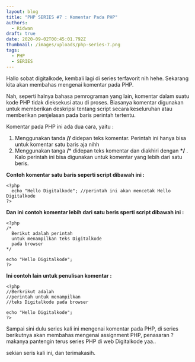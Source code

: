 ```yaml
---
layout: blog
title: "PHP SERIES #7 : Komentar Pada PHP"
authors:
  - Ridwan
draft: true
date: 2020-09-02T00:45:01.792Z
thumbnail: /images/uploads/php-series-7.png
tags:
  - PHP
  - SERIES
---
```

Hallo sobat digitalkode, kembali lagi di series terfavorit nih hehe. Sekarang kita akan membahas mengenai komentar pada PHP.

Nah, seperti halnya bahasa pemrograman yang lain, komentar dalam suatu kode PHP tidak dieksekusi atau di proses. Biasanya komentar digunakan untuk memberikan deskripsi tentang script secara keseluruhan atau memberikan penjelasan pada baris perintah tertentu.

Komentar pada PHP ini ada dua cara, yaitu :

1. Menggunakan tanda **//** didepan teks komentar. Perintah ini hanya bisa untuk komentar satu baris aja nihh
2. Menggunakan tanga **/*** didepan teks komentar dan diakhiri dengan **\*/** . Kalo perintah ini bisa digunakan untuk komentar yang lebih dari satu beris.

**Contoh komentar satu baris seperti script dibawah ini  :**

```
<?php 
  echo "Hello Digitalkode"; //perintah ini akan mencetak Hello Digitalkode
?>
```

**Dan ini contoh komentar lebih dari satu beris sperti script dibawah ini :**

```
<?php 
/*
  Berikut adalah perintah
  untuk menampilkan teks Digitalkode
  pada browser
*/

echo "Hello Digitalkode";
?>
```

**Ini contoh lain untuk penulisan komentar :**

```
<?php 
//Berkrikut adalah
//perintah untuk menampilkan
//teks Digitalkode pada browser

echo "Hello Digitalkode";
?>
```

Sampai sini dulu series kali ini mengenai komentar pada PHP, di series berikutnya akan membahas mengenai assignment PHP, penasaran ? makanya pantengin terus series PHP di web Digitalkode yaa..

sekian seris kali ini, dan terimakasih.